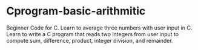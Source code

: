 # Cprogram-basic-arithmitic
Beginner Code for C.
Learn to average three numbers with user input in C.
Learn to write a C program that reads two integers from user input to compute sum, difference, product, integer division, and remainder.
